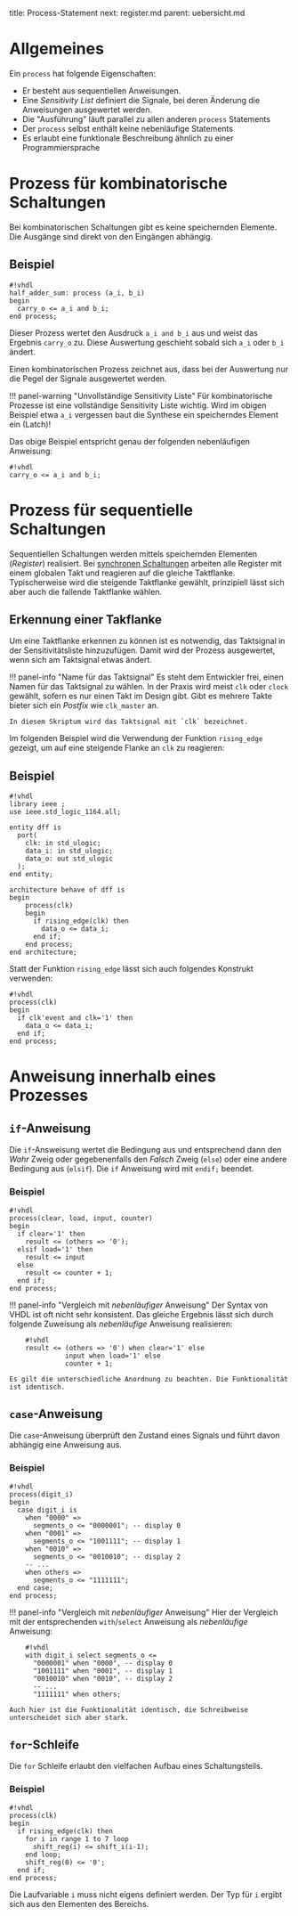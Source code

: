 title: Process-Statement
next: register.md
parent: uebersicht.md

# Allgemeines
Ein <code>process</code> hat folgende Eigenschaften:

* Er besteht aus sequentiellen Anweisungen.
* Eine *Sensitivity List* definiert die Signale, bei deren Änderung die Anweisungen ausgewertet werden.
* Die "Ausführung" läuft parallel zu allen anderen <code>process</code> Statements
* Der <code>process</code> selbst enthält keine nebenläufige Statements
* Es erlaubt eine funktionale Beschreibung ähnlich zu einer Programmiersprache

# Prozess für kombinatorische Schaltungen
Bei kombinatorischen Schaltungen gibt es keine speichernden Elemente. Die Ausgänge sind direkt von den Eingängen abhängig.

## Beispiel

    #!vhdl
    half_adder_sum: process (a_i, b_i)
    begin
      carry_o <= a_i and b_i;
    end process;

Dieser Prozess wertet den Ausdruck <code>a_i and b_i</code> aus und weist das Ergebnis <code>carry_o</code> zu. Diese Auswertung geschieht
sobald sich <code>a_i</code> oder <code>b_i</code> ändert.

Einen kombinatorischen Prozess zeichnet aus, dass bei der Auswertung nur die Pegel der Signale ausgewertet werden.

!!! panel-warning "Unvollständige Sensitivity Liste"
    Für kombinatorische Prozesse ist eine vollständige Sensitivity Liste wichtig. Wird im obigen Beispiel etwa `a_i`
    vergessen baut die Synthese ein speicherndes Element ein (Latch)!

Das obige Beispiel entspricht genau der folgenden nebenläufigen Anweisung:

    #!vhdl
    carry_o <= a_i and b_i;

# Prozess für sequentielle Schaltungen
Sequentiellen Schaltungen werden mittels speichernden Elementen (*Register*) realisiert. Bei
[synchronen Schaltungen]({filename}../grundlagen_der_digitaltechnik/synchrones_design.md) arbeiten alle Register mit
einem globalen Takt und reagieren auf die gleiche Taktflanke. Typischerweise wird die steigende Taktflanke gewählt,
prinzipiell lässt sich aber auch die fallende Taktflanke wählen.

## Erkennung einer Takflanke
Um eine Taktflanke erkennen zu können ist es notwendig, das Taktsignal in der Sensitivitätsliste hinzuzufügen. Damit wird
der Prozess ausgewertet, wenn sich am Taktsignal etwas ändert.

!!! panel-info "Name für das Taktsignal"
    Es steht dem Entwickler frei, einen Namen für das Taktsignal zu wählen. In der Praxis wird meist `clk` oder `clock`
    gewählt, sofern es nur einen Takt im Design gibt. Gibt es mehrere Takte bieter sich ein *Postfix* wie `clk_master`
    an.

    In diesem Skriptum wird das Taktsignal mit `clk` bezeichnet.

Im folgenden Beispiel wird die Verwendung der Funktion <code>rising_edge</code> gezeigt, um auf eine steigende Flanke an <code>clk</code> zu
reagieren:

## Beispiel
    #!vhdl
    library ieee ;
    use ieee.std_logic_1164.all;

    entity dff is
      port(
        clk: in std_ulogic;
        data_i: in std_ulogic;
        data_o: out std_ulogic
      );
    end entity;

    architecture behave of dff is
    begin
        process(clk)
        begin
          if rising_edge(clk) then
            data_o <= data_i;
          end if;
        end process;
    end architecture;

Statt der Funktion <code>rising_edge</code> lässt sich auch folgendes Konstrukt verwenden:

    #!vhdl
    process(clk)
    begin
      if clk'event and clk='1' then
        data_o <= data_i;
      end if;
    end process;

# Anweisung innerhalb eines Prozesses
## <code>if</code>-Anweisung
Die <code>if</code>-Answeisung wertet die Bedingung aus und entsprechend dann den *Wahr* Zweig oder gegebenenfalls den *Falsch*
Zweig (<code>else</code>) oder eine andere Bedingung aus (<code>elsif</code>). Die <code>if</code> Anweisung wird mit <code>endif;</code> beendet.

### Beispiel

    #!vhdl
    process(clear, load, input, counter)
    begin
      if clear='1' then
        result <= (others => '0');
      elsif load='1' then
        result <= input
      else
        result <= counter + 1;
      end if;
    end process;

!!! panel-info "Vergleich mit *nebenläufiger* Anweisung"
    Der Syntax von VHDL ist oft nicht sehr konsistent. Das gleiche Ergebnis lässt sich durch folgende Zuweisung als
    *nebenläufige* Anweisung realisieren:

        #!vhdl
        result <= (others => '0') when clear='1' else
                  input when load='1' else
                  counter + 1;

    Es gilt die unterschiedliche Anordnung zu beachten. Die Funktionalität ist identisch.

## <code>case</code>-Anweisung
Die <code>case</code>-Anweisung überprüft den Zustand eines Signals und führt davon abhängig eine Anweisung aus.

### Beispiel
    #!vhdl
    process(digit_i)
    begin
      case digit_i is
        when "0000" =>
          segments_o <= "0000001"; -- display 0
        when "0001" =>
          segments_o <= "1001111"; -- display 1
        when "0010" =>
          segments_o <= "0010010"; -- display 2
        -- ...
        when others =>
          segments_o <= "1111111";
      end case;
    end process;

!!! panel-info "Vergleich mit *nebenläufiger* Anweisung"
    Hier der Vergleich mit der entsprechenden `with`/`select` Anweisung als *nebenläufige* Anweisung:

        #!vhdl
        with digit_i select segments_o <=
          "0000001" when "0000", -- display 0
          "1001111" when "0001", -- display 1
          "0010010" when "0010", -- display 2
          -- ...
          "1111111" when others;

    Auch hier ist die Funktionalität identisch, die Schreibweise unterscheidet sich aber stark.

## <code>for</code>-Schleife
Die <code>for</code> Schleife erlaubt den vielfachen Aufbau eines Schaltungsteils.

### Beispiel
    #!vhdl
    process(clk)
    begin
      if rising_edge(clk) then
        for i in range 1 to 7 loop
          shift_reg(i) <= shift_i(i-1);
        end loop;
        shift_reg(0) <= '0';
      end if;
    end process;

Die Laufvariable <code>i</code> muss nicht eigens definiert werden. Der Typ für <code>i</code> ergibt sich aus den Elementen des Bereichs.
